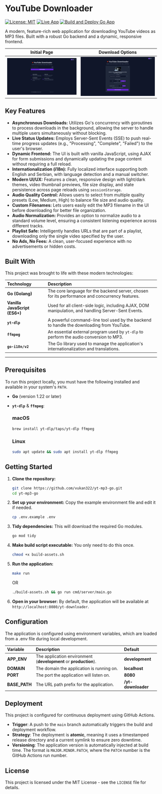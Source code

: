 # YouTube Downloader

[![License: MIT](https://img.shields.io/badge/License-MIT-yellow.svg)](https://opensource.org/licenses/MIT)
[![Live App](https://img.shields.io/badge/Live_App-Online-brightgreen)](https://lukavukanovic.xyz/yt-downloader/)
[![Build and Deploy Go App](https://github.com/vukan322/yt-mp3-go/actions/workflows/deploy.yml/badge.svg)](https://github.com/vukan322/yt-mp3-go/actions/workflows/deploy.yml)

A modern, feature-rich web application for downloading YouTube videos as MP3 files.
Built with a robust Go backend and a dynamic, responsive frontend.

| Initial Page | Download Options |
| :---: | :---: |
| <img src="/screenshots/app-screenshot.png" alt="Initial Page Screenshot" width="450"> | <img src="/screenshots/app-screenshot-options.png" alt="Download Options Screenshot" width="450"> |

## Key Features

- **Asynchronous Downloads:** Utilizes Go's concurrency with goroutines to process downloads in the background, allowing the server to handle multiple users simultaneously without blocking.
- **Live Status Updates:** Employs Server-Sent Events (SSE) to push real-time progress updates (e.g., "Processing", "Complete", "Failed") to the user's browser.
- **Dynamic Frontend:** The UI is built with vanilla JavaScript, using AJAX for form submissions and dynamically updating the page content without requiring a full reload.
- **Internationalization (i18n):** Fully localized interface supporting both English and Serbian, with language detection and a manual switcher.
- **Modern UI/UX:** Features a clean, responsive design with light/dark themes, video thumbnail previews, file size display, and state persistence across page reloads using `sessionStorage`.
- **Audio Quality Control:** Allows users to select from multiple quality presets (Low, Medium, High) to balance file size and audio quality.
- **Custom Filenames:** Lets users easily edit the MP3 filename in the UI before downloading for better file organization.
- **Audio Normalization:** Provides an option to normalize audio to a standard volume level, ensuring a consistent listening experience across different tracks.
- **Playlist Safe:** Intelligently handles URLs that are part of a playlist, downloading only the single video specified by the user.
- **No Ads, No Fees:** A clean, user-focused experience with no advertisements or hidden costs.

## Built With

This project was brought to life with these modern technologies:

| Technology                    | Description                                                                                           |
|:------------------------------|:------------------------------------------------------------------------------------------------------|
| **Go (Golang)**               | The core language for the backend server, chosen for its performance and concurrency features.        |
| **Vanilla JavaScript (ES6+)** | Used for all client-side logic, including AJAX, DOM manipulation, and handling Server-Sent Events.    |
| **`yt-dlp`**                  | A powerful command-line tool used by the backend to handle the downloading from YouTube.              |
| **`ffmpeg`**                  | An essential external program used by `yt-dlp` to perform the audio conversion to MP3.                |
| **`go-i18n/v2`**              | The Go library used to manage the application's internationalization and translations.                |

---

## Prerequisites

To run this project locally, you must have the following installed and available in your system's `PATH`.

- **Go** (version 1.22 or later)
- **`yt-dlp`** & **`ffmpeg`**:

  ### macOS
  ```sh
  brew install yt-dlp/taps/yt-dlp ffmpeg
  ```

  ### Linux
  ```sh
  sudo apt update && sudo apt install yt-dlp ffmpeg
  ```

## Getting Started

1.  **Clone the repository:**
    ```sh
    git clone https://github.com/vukan322/yt-mp3-go.git
    cd yt-mp3-go
    ```

2.  **Set up your environment:**
    Copy the example environment file and edit it if needed.
    ```sh
    cp .env.example .env
    ```

3.  **Tidy dependencies:**
    This will download the required Go modules.
    ```sh
    go mod tidy
    ```

4.  **Make build script executable:**
    You only need to do this once.
    ```sh
    chmod +x build-assets.sh
    ```

5.  **Run the application:**
    ```sh
    make run
    ```
    OR
    ```sh
    ./build-assets.sh && go run cmd/server/main.go
    ```

6.  **Open in your browser:**
    By default, the application will be available at `http://localhost:8080/yt-downloader`.

## Configuration

The application is configured using environment variables, which are loaded from a .env file during local development.

|  Variable                     | Description                                                           |  Default                      |
|:------------------------------|:----------------------------------------------------------------------|:------------------------------|
|   **APP_ENV**                 |  The application environment (**development** or **production**).     | **development**               |
|   **DOMAIN**                  |  The domain the application is running on.                            | **localhost**                 |
|   **PORT**                    |  The port the application will listen on.                             | **8080**                      |
|   **BASE_PATH**               |  The URL path prefix for the application.                             | **/yt-downloader**            |

## Deployment

This project is configured for continuous deployment using GitHub Actions.

 - **Trigger**: A push to the `main` branch automatically triggers the build and deployment workflow.
 - **Strategy**: The deployment is **atomic**, meaning it uses a timestamped release directory and a current symlink to ensure zero downtime.
 - **Versioning**: The application version is automatically injected at build time. The format is `MAJOR.MINOR.PATCH`, 
 where the `PATCH` number is the GitHub Actions run number.

## License

This project is licensed under the MIT License - see the `LICENSE` file for details.
